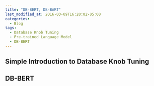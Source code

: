```yaml
---
title: "DB-BERT, DB-BART"
last_modified_at: 2016-03-09T16:20:02-05:00
categories:
  - Blog
tags:
  - Database Knob Tuning
  - Pre-trained Language Model
  - DB-BERT
---
```


## Simple Introduction to Database Knob Tuning


## DB-BERT